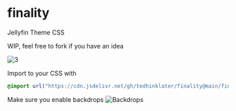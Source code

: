 # finality
Jellyfin Theme CSS

WIP, feel free to fork if you have an idea

![3](https://i.imgur.com/YKtGYfy.png)


Import to your CSS with

```css
@import url("https://cdn.jsdelivr.net/gh/tedhinklater/finality@main/finality.css");

```
Make sure you enable backdrops
![Backdrops](https://i.imgur.com/18D9IO3.png)
